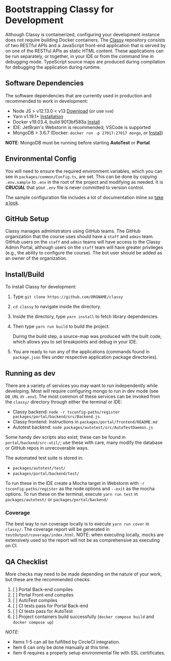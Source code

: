 # Bootstrapping Classy for Development

Although Classy is containerized, configuring your development instance does not require building Docker containers. The [Classy](https://github.com/ubccpsc/classy) repository consists of two RESTful APIs and a JavaScript front-end application that is served by on one of the RESTful APIs as static HTML content. These applications can be run separately, or together, in your IDE or from the command line in debugging mode. TypeScript source maps are produced during compilation for debugging the application during runtime.

## Software Dependencies

The software dependencies that are currently used in production and recommended to work in development:

- Node JS > v12.13.0 < v13 [Download](https://nodejs.org/en/download/) (or use `nvm`)
- Yarn v1.19.1+ [Installation](https://yarnpkg.com/lang/en/docs/install)
- Docker v19.03.4, build 9013bf583a [Install](https://docs.docker.com/install/)
- IDE: JetBrain's Webstorm is recommended; VSCode is supported
- MongoDB > 3.6.7 (Docker: `docker run -p 27017:27017 mongo`, or [Install](https://docs.mongodb.com/manual/installation/))

**NOTE**: MongoDB must be running before starting **AutoTest** or **Portal**.

## Environmental Config

You will need to ensure the required environment variables, which you can see in `packages/common/Config.ts`, are set. This can be done by copying `.env.sample` to `.env` in the root of the project and modifying as needed. It is ***CRUCIAL*** that your `.env` file is never committed to version control.

The sample configuration file includes a lot of documentation inline so [take a look](https://github.com/ubccpsc/classy/blob/master/.env.sample).

## GitHub Setup

Classy manages administrators using GitHub teams. The GitHub organization that the course uses should have a `staff` and `admin` team. GitHub users on the `staff` and `admin` teams will have access to the Classy Admin Portal, although users on the `staff` team will have greater privileges (e.g., the ability to configure the course). The bot user should be added as an owner of the organization.

## Install/Build

To install Classy for development:

1. Type `git clone https://github.com/ORGNAME/classy`
2. `cd classy` to navigate inside the directory.
3. Inside the directory, type `yarn install` to fetch library dependencies.
4. Then type `yarn run build` to build the project.

   During the build step, a source-map was produced with the built code, which allows you to set breakpoints and debug in your IDE.

5. You are ready to run any of the applications (commands found in `package.json` files under respective application package directories).

## Running as dev

There are a variety of services you may want to run independently while developing.
Most will require configuring mongo to run in dev mode (see `DB_URL` in `.env`). 
The most common of these services can be invoked from the `classy/` directory through either the terminal or IDE:

* Classy backend: `node -r tsconfig-paths/register packages/portal/backend/src/Backend.js`
* Classy frontend: Instructions in `packages/portal/frontend/README.md`
* Autotest backend: `node packages/autotest/src/AutoTestDaemon.js`
 
Some handy dev scripts also exist; these can be found in `portal/backend/src-util/`; use these with care, many modify the database or GitHub repos in unrecoverable ways. 

The automated test suite is stored in:
* `packages/autotest/test/`
* `packages/portal/backend/test/`

To run these in the IDE create a Mocha target in Webstorm with `-r tsconfig-paths/register` as the node options and `--exit` as the mocha options.
To run these on the terminal, execute `yarn run test` in `packages/autotest/` or `packages/portal/backend/`

### Coverage

The best way to run coverage locally is to execute `yarn run cover` in `classy/`. The coverage report will be generated in `testOutput/coverage/index.html`. NOTE: when executing locally, mocks are extensively used so the report will not be as comprehensive as executing on CI.

## QA Checklist

More checks may need to be made depending on the nature of your work, but these are the recommended checks:

1. [ ] Portal Back-end compiles
2. [ ] Portal Front-end compiles
3. [ ] AutoTest compiles
4. [ ] CI tests pass for Portal Back-end
5. [ ] CI tests pass for AutoTest
6. [ ] Project containers build successfully (`docker compose build` and `docker compose up`)

*NOTE*:

- Items 1-5 can all be fulfilled by CircleCI integration.
- Item 6 can only be done manually at this time.
- Item 6 requires a properly setup environmental file with SSL certificates.
